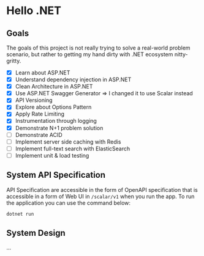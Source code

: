 # Hello .NET

## Goals
The goals of this project is not really trying to solve a real-world problem
scenario, but rather to getting my hand dirty with .NET ecosystem nitty-gritty.

- [x] Learn about ASP.NET
- [x] Understand dependency injection in ASP.NET
- [x] Clean Architecture in ASP.NET
- [x] Use ASP.NET Swagger Generator => I changed it to use Scalar instead
- [x] API Versioning
- [x] Explore about Options Pattern
- [x] Apply Rate Limiting
- [x] Instrumentation through logging
- [x] Demonstrate N+1 problem solution
- [ ] Demonstrate ACID
- [ ] Implement server side caching with Redis
- [ ] Implement full-text search with ElasticSearch
- [ ] Implement unit & load testing

## System API Specification
API Specification are accessible in the form of OpenAPI specification that is
accessible in a form of Web UI in `/scalar/v1` when
you run the app. To run the application you can use the command below:
```bash
dotnet run
```

## System Design
...

